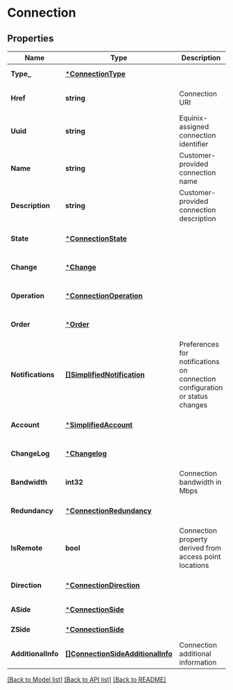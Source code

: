 # Connection

## Properties
Name | Type | Description | Notes
------------ | ------------- | ------------- | -------------
**Type_** | [***ConnectionType**](ConnectionType.md) |  | [default to null]
**Href** | **string** | Connection URI | [optional] [default to null]
**Uuid** | **string** | Equinix-assigned connection identifier | [optional] [default to null]
**Name** | **string** | Customer-provided connection name | [default to null]
**Description** | **string** | Customer-provided connection description | [optional] [default to null]
**State** | [***ConnectionState**](ConnectionState.md) |  | [optional] [default to null]
**Change** | [***Change**](Change.md) |  | [optional] [default to null]
**Operation** | [***ConnectionOperation**](ConnectionOperation.md) |  | [optional] [default to null]
**Order** | [***Order**](Order.md) |  | [optional] [default to null]
**Notifications** | [**[]SimplifiedNotification**](SimplifiedNotification.md) | Preferences for notifications on connection configuration or status changes | [optional] [default to null]
**Account** | [***SimplifiedAccount**](SimplifiedAccount.md) |  | [optional] [default to null]
**ChangeLog** | [***Changelog**](Changelog.md) |  | [optional] [default to null]
**Bandwidth** | **int32** | Connection bandwidth in Mbps | [default to null]
**Redundancy** | [***ConnectionRedundancy**](ConnectionRedundancy.md) |  | [optional] [default to null]
**IsRemote** | **bool** | Connection property derived from access point locations | [optional] [default to null]
**Direction** | [***ConnectionDirection**](ConnectionDirection.md) |  | [optional] [default to null]
**ASide** | [***ConnectionSide**](ConnectionSide.md) |  | [default to null]
**ZSide** | [***ConnectionSide**](ConnectionSide.md) |  | [default to null]
**AdditionalInfo** | [**[]ConnectionSideAdditionalInfo**](ConnectionSideAdditionalInfo.md) | Connection additional information | [optional] [default to null]

[[Back to Model list]](../README.md#documentation-for-models) [[Back to API list]](../README.md#documentation-for-api-endpoints) [[Back to README]](../README.md)

